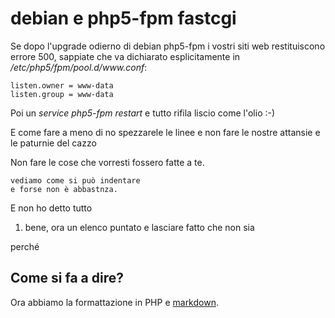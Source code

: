 # debian e php5-fpm fastcgi

Se dopo l'upgrade odierno di debian php5-fpm i vostri siti web restituiscono errore 500, sappiate che va dichiarato esplicitamente in _/etc/php5/fpm/pool.d/www.conf_:
 
    listen.owner = www-data
    listen.group = www-data

Poi un _service php5-fpm restart_ e tutto rifila liscio come l'olio :-)﻿

E come fare a meno di no spezzarele le linee e non fare le nostre attansie e le paturnie del cazzo 

Non fare le cose che vorresti fossero fatte a te. 

    vediamo come si può indentare
    e forse non è abbastnza. 
E non ho detto tutto 

1. bene, ora un elenco puntato 
  e lasciare fatto 
  che non sia 

  perché 

## Come si fa a dire?       

Ora abbiamo la formattazione in PHP e [markdown](http://dema.tv). 